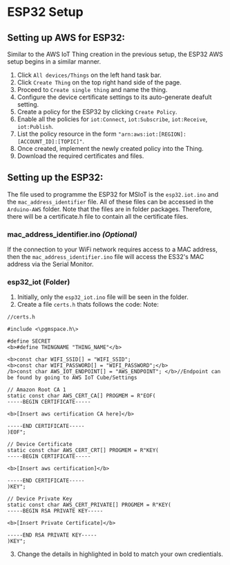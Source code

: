 # ESP32 Setup
## Setting up AWS for ESP32:

Similar to the AWS IoT Thing creation in the previous setup, the ESP32 AWS setup begins in a similar manner.

1. Click `All devices/Things` on the left hand task bar.
2. Click `Create Thing` on the top right hand side of the page.
3. Proceed to `Create single thing` and name the thing.
4. Configure the device certificate settings to its auto-generate deafult setting.
5. Create a policy for the ESP32 by clicking `Create Policy`.
6. Enable all the policies for `iot:Connect`, `iot:Subscribe`, `iot:Receive`, `iot:Publish`.
7. List the policy resource in the form `"arn:aws:iot:[REGION]:[ACCOUNT_ID]:[TOPIC]"`.
8. Once created, implement the newly created policy into the Thing.
9. Download the required certificates and files.

## Setting up the ESP32:

The file used to programme the ESP32 for MSIoT is the `esp32.iot.ino` and the `mac_address_identifier` file. All of these files can be accessed in the `Arduino-AWS` folder. Note that the files are in folder packages. Therefore, there will be a certificate.h file to contain all the certificate files.

### mac_address_identifier.ino <i>(Optional)</i>

If the connection to your WiFi network requires access to a MAC address, then the `mac_address_identifier.ino` file will access the ES32's MAC address via the Serial Monitor.

### esp32_iot (Folder)
1. Initially, only the `esp32_iot.ino` file will be seen in the folder.
2. Create a file `certs.h` thats follows the code:
Note: 

```
//certs.h

#include <\pgmspace.h\>

#define SECRET
<b>#define THINGNAME "THING_NAME"</b>

<b>const char WIFI_SSID[] = "WIFI_SSID";
<b>const char WIFI_PASSWORD[] = "WIFI_PASSWORD";</b>
/b>const char AWS_IOT_ENDPOINT[] = "AWS_ENDPOINT"; </b>//Endpoint can be found by going to AWS IoT Cube/Settings

// Amazon Root CA 1
static const char AWS_CERT_CA[] PROGMEM = R"EOF(
-----BEGIN CERTIFICATE-----

<b>[Insert aws certification CA here]</b>

-----END CERTIFICATE-----
)EOF";

// Device Certificate
static const char AWS_CERT_CRT[] PROGMEM = R"KEY(
-----BEGIN CERTIFICATE-----

<b>[Insert aws certification]</b>

-----END CERTIFICATE-----
)KEY";

// Device Private Key
static const char AWS_CERT_PRIVATE[] PROGMEM = R"KEY(
-----BEGIN RSA PRIVATE KEY-----

<b>[Insert Private Certificate]</b>

-----END RSA PRIVATE KEY-----
)KEY";
```

3. Change the details in highlighted in bold to match your own credientials.




